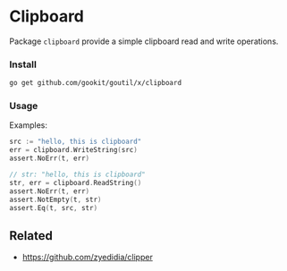 # Clipboard

Package `clipboard` provide a simple clipboard read and write operations.

### Install

```bash
go get github.com/gookit/goutil/x/clipboard
```

### Usage

Examples:

```go
src := "hello, this is clipboard"
err = clipboard.WriteString(src)
assert.NoErr(t, err)

// str: "hello, this is clipboard"
str, err = clipboard.ReadString()
assert.NoErr(t, err)
assert.NotEmpty(t, str)
assert.Eq(t, src, str)
```

## Related

- https://github.com/zyedidia/clipper

